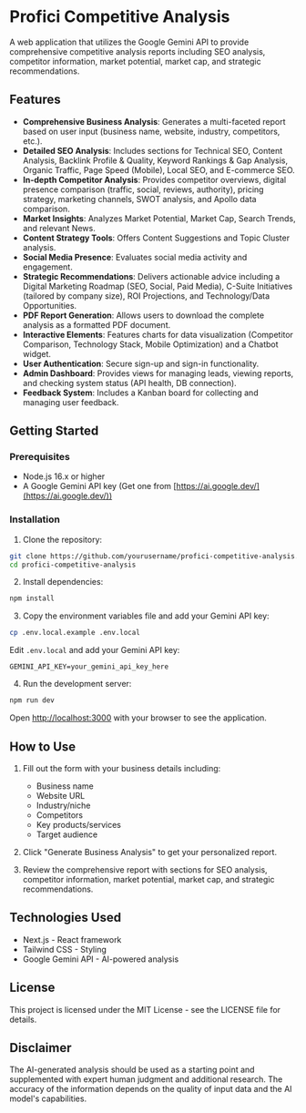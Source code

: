 # Profici Competitive Analysis

A web application that utilizes the Google Gemini API to provide comprehensive competitive analysis reports including SEO analysis, competitor information, market potential, market cap, and strategic recommendations.

## Features

- **Comprehensive Business Analysis**: Generates a multi-faceted report based on user input (business name, website, industry, competitors, etc.).
- **Detailed SEO Analysis**: Includes sections for Technical SEO, Content Analysis, Backlink Profile & Quality, Keyword Rankings & Gap Analysis, Organic Traffic, Page Speed (Mobile), Local SEO, and E-commerce SEO.
- **In-depth Competitor Analysis**: Provides competitor overviews, digital presence comparison (traffic, social, reviews, authority), pricing strategy, marketing channels, SWOT analysis, and Apollo data comparison.
- **Market Insights**: Analyzes Market Potential, Market Cap, Search Trends, and relevant News.
- **Content Strategy Tools**: Offers Content Suggestions and Topic Cluster analysis.
- **Social Media Presence**: Evaluates social media activity and engagement.
- **Strategic Recommendations**: Delivers actionable advice including a Digital Marketing Roadmap (SEO, Social, Paid Media), C-Suite Initiatives (tailored by company size), ROI Projections, and Technology/Data Opportunities.
- **PDF Report Generation**: Allows users to download the complete analysis as a formatted PDF document.
- **Interactive Elements**: Features charts for data visualization (Competitor Comparison, Technology Stack, Mobile Optimization) and a Chatbot widget.
- **User Authentication**: Secure sign-up and sign-in functionality.
- **Admin Dashboard**: Provides views for managing leads, viewing reports, and checking system status (API health, DB connection).
- **Feedback System**: Includes a Kanban board for collecting and managing user feedback.

## Getting Started

### Prerequisites

- Node.js 16.x or higher
- A Google Gemini API key (Get one from [https://ai.google.dev/](https://ai.google.dev/))

### Installation

1. Clone the repository:

```bash
git clone https://github.com/yourusername/profici-competitive-analysis.git
cd profici-competitive-analysis
```

2. Install dependencies:

```bash
npm install
```

3. Copy the environment variables file and add your Gemini API key:

```bash
cp .env.local.example .env.local
```

Edit `.env.local` and add your Gemini API key:

```
GEMINI_API_KEY=your_gemini_api_key_here
```

4. Run the development server:

```bash
npm run dev
```

Open [http://localhost:3000](http://localhost:3000) with your browser to see the application.

## How to Use

1. Fill out the form with your business details including:
   - Business name
   - Website URL
   - Industry/niche
   - Competitors
   - Key products/services
   - Target audience

2. Click "Generate Business Analysis" to get your personalized report.

3. Review the comprehensive report with sections for SEO analysis, competitor information, market potential, market cap, and strategic recommendations.

## Technologies Used

- Next.js - React framework
- Tailwind CSS - Styling
- Google Gemini API - AI-powered analysis

## License

This project is licensed under the MIT License - see the LICENSE file for details.

## Disclaimer

The AI-generated analysis should be used as a starting point and supplemented with expert human judgment and additional research. The accuracy of the information depends on the quality of input data and the AI model's capabilities.
